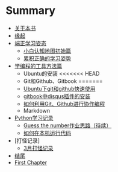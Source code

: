 # Summary

* [关于本书](README.md)
* [缘起](source/begin.md)
* [端正学习姿态](source/part1/)
   * [小白认知地图初始篇](source/part1/1overviewlearning.md)
   * [累积正确的学习姿势](source/part1/2goodgestureforlearning.md)
* [学编程的工具方法篇](/source/part2/)
   * Ubuntu的安装
<<<<<<< HEAD
   * Git和Github、Gitbook
=======
   * [Ubuntu下git和github快速使用](source/part2/1Ubuntu下git和github快速入门.md)
   * [gitbook中disqus插件的安装](source/part2/installdisqus.md)
   * [如何利用Git、Github进行协作编程](source/part2/如何利用Git和Github进行协作编程.md)
   * Markdown   
* [Python学习记录](source/part3/introduction)
   * [Guess the number作业思路（待续）](source/part3/1.md)
   * [如何在本机运行代码](source/part3/2如何在本机运行代码.md)
* [打怪记录]
   * [3月打怪记录](temp/每日打怪记录.md)
* [结尾](/source/end.md)
* [First Chapter](chapter1.md)

